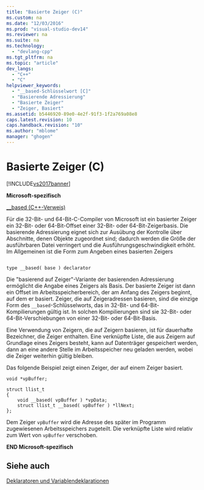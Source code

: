 ```yaml
---
title: "Basierte Zeiger (C)"
ms.custom: na
ms.date: "12/03/2016"
ms.prod: "visual-studio-dev14"
ms.reviewer: na
ms.suite: na
ms.technology: 
  - "devlang-cpp"
ms.tgt_pltfrm: na
ms.topic: "article"
dev_langs: 
  - "C++"
  - "C"
helpviewer_keywords: 
  - "__based-Schlüsselwort [C]"
  - "Basierende Adressierung"
  - "Basierte Zeiger"
  - "Zeiger, Basiert"
ms.assetid: b5446920-89e0-4e2f-91f3-1f2a769a08e8
caps.latest.revision: 10
caps.handback.revision: "10"
ms.author: "mblome"
manager: "ghogen"
---
```

# Basierte Zeiger (C)
[!INCLUDE[vs2017banner](../assembler/inline/includes/vs2017banner.md)]

**Microsoft\-spezifisch**  
  
 [\_\_based \(C\+\+\-Verweis\)](../cpp/based-pointers-cpp.md)  
  
 Für die 32\-Bit\- und 64\-Bit\-C\-Compiler von Microsoft ist ein basierter Zeiger ein 32\-Bit\- oder 64\-Bit\-Offset einer 32\-Bit\- oder 64\-Bit\-Zeigerbasis.  Die basierende Adressierung eignet sich zur Ausübung der Kontrolle über Abschnitte, denen Objekte zugeordnet sind; dadurch werden die Größe der ausführbaren Datei verringert und die Ausführungsgeschwindigkeit erhöht.  Im Allgemeinen ist die Form zum Angeben eines basierten Zeigers  
  
```  
  
type __based( base ) declarator   
```  
  
 Die "basierend auf Zeiger"\-Variante der basierenden Adressierung ermöglicht die Angabe eines Zeigers als Basis.  Der basierte Zeiger ist dann ein Offset im Arbeitsspeicherbereich, der am Anfang des Zeigers beginnt, auf dem er basiert.  Zeiger, die auf Zeigeradressen basieren, sind die einzige Form des `__based`\-Schlüsselworts, das in 32\-Bit\- und 64\-Bit\-Kompilierungen gültig ist.  In solchen Kompilierungen sind sie 32\-Bit\- oder 64\-Bit\-Verschiebungen von einer 32\-Bit\- oder 64\-Bit\-Basis.  
  
 Eine Verwendung von Zeigern, die auf Zeigern basieren, ist für dauerhafte Bezeichner, die Zeiger enthalten.  Eine verknüpfte Liste, die aus Zeigern auf Grundlage eines Zeigers besteht, kann auf Datenträger gespeichert werden, dann an eine andere Stelle im Arbeitsspeicher neu geladen werden, wobei die Zeiger weiterhin gültig bleiben.  
  
 Das folgende Beispiel zeigt einen Zeiger, der auf einem Zeiger basiert.  
  
```  
void *vpBuffer;  
  
struct llist_t  
{  
    void __based( vpBuffer ) *vpData;  
    struct llist_t __based( vpBuffer ) *llNext;  
};  
```  
  
 Dem Zeiger `vpBuffer` wird die Adresse des später im Programm zugewiesenen Arbeitsspeichers zugeteilt.  Die verknüpfte Liste wird relativ zum Wert von `vpBuffer` verschoben.  
  
 **END Microsoft\-spezifisch**  
  
## Siehe auch  
 [Deklaratoren und Variablendeklarationen](../c-language/declarators-and-variable-declarations.md)